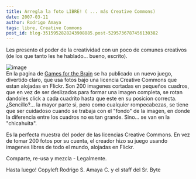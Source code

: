 ```yaml
---
title: Arregla la foto LIBRE! ( ... más Creative Commons)
date: 2007-03-11
author: Rodrigo Amaya
tags: libre, Creative Commons
post_id: blog-3515952828243908885.post-5295736787456130382
---
```


Les presento el poder de la creatividad con un poco de comunes creativos (de los que tanto les he hablado... bueno, escrito).

![image](https://bp2.blogger.com/_ayvorITawE4/RfQNGcU_3XI/AAAAAAAAAKw/6-dx9ItT4u8/s400/games-for-the-brain.jpg)    
En la pagina de [Games for the Brain](https://www.gamesforthebrain.com/) se ha publicado un nuevo juego, divertido claro, que usa fotos bajo una licencia Creative Commons que estan alojadas en Flickr. Son 200 imagenes cortadas en pequeños cuadros, que en vez de ser deslizados para formar una imagen completa, se rotan dandoles click a cada cuadrito hasta que este en su posicion correcta. ¿Sencillo?... la mayor parte si, pero como cualquier rompecabezas, se tiene que ser cuidadoso cuando se trabaja con el "fondo" de la imagen, en donde la diferencia entre los cuadros no es tan grande. Sino... se van en la "chicahuita".

Es la perfecta muestra del poder de las licencias Creative Commons. En vez de tomar 200 fotos por su cuenta, el creador hizo su juego usando imagenes libres de todo el mundo, alojadas en Flickr.

Comparte, re-usa y mezcla - Legalmente.

Hasta luego! Copyleft Rodrigo S. Amaya C. y el staff del Sr. Byte